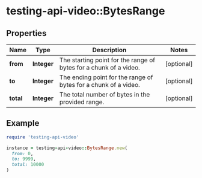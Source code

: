 # testing-api-video::BytesRange

## Properties

| Name | Type | Description | Notes |
| ---- | ---- | ----------- | ----- |
| **from** | **Integer** | The starting point for the range of bytes for a chunk of a video. | [optional] |
| **to** | **Integer** | The ending point for the range of bytes for a chunk of a video. | [optional] |
| **total** | **Integer** | The total number of bytes in the provided range. | [optional] |

## Example

```ruby
require 'testing-api-video'

instance = testing-api-video::BytesRange.new(
  from: 0,
  to: 9999,
  total: 10000
)
```

